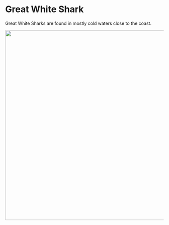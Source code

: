 <html>
<body>

  <h1> Great White Shark</h1>
  <p> Great White Sharks are found in mostly cold waters close to the coast.</P>

  <img src="https://upload.wikimedia.org/wikipedia/commons/3/31/Great_white_shark_south_africa.jpg" width="720" height="600">

  
  
  
